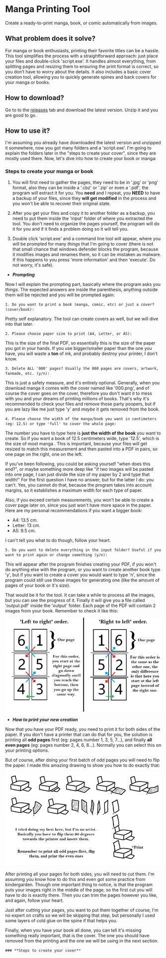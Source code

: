 # Manga Printing Tool

Create a ready-to-print manga, book, or comic automatically from images.
## What problem does it solve?


For manga or book enthusiasts, printing their favorite titles can be a hassle. This tool simplifies the process with a straightforward approach: just place your files and double-click 'script.exe'. It handles almost everything, from splitting pages and resizing them to ensuring the print format is correct, so you don’t have to worry about the details. It also includes a basic cover creation tool, allowing you to quickly generate spines and back covers for your manga or books.


## How to download?

Go to to the [releases](https://github.com/Malagel/MangaPrintingTool/releases) tab and download the latest version. Unzip it and you are good to go.


## How to use it?

I'm assuming you already have downloaded the latest version and unzipped it somewhere, now you got many folders and a 'script.exe'. I'm going to explain the folders later in the "steps to create your cover", since they are mostly used there. Now, let's dive into how to create your book or manga:

### **Steps to create your manga or book**

1. You will first need to gather the pages, they need to be in '.jpg' or 'png' format, also they can be inside a '.cbz' or '.zip' or even a '.pdf', the program will extract it for you. You **need** and I repeat, you **NEED** to have a backup of your files, since they **will get modified** in the process and you won't be able to recover their original state.

2. After you get your files and copy it to another folder as a backup, you need to put them inside the 'input' folder of where you extracted the tool. You don't need to organize the pages yourself, the program will do it for you and if it finds a problem doing so it will tell you.

3. Double click 'script.exe' and a command line tool will appear, where you will be prompted for many *things* that I'm going to cover (there is not that small chance that windows defender blocks the program, because it modifies images and renames them, so it can be mistaken as malware. If this happens to you press 'more information' and then 'execute'. Do not worry, it's safe).

-  ***Prompting***

Now I will explain the prompting part, basically where the program asks you *things*. The expected answers are inside the parenthesis, anything outside them will be rejected and you will be prompted again:

    1. Do you want to print a book (manga, comic, etc) or just a cover? (cover/book):

Pretty self explanatory. The tool can create covers as well, but we will dive into that later.

    2. Please choose paper size to print (A4, Letter, or A5):

This is the size of the final PDF, so essentially this is the size of the paper you got in your hands. If you use bigger/smaller paper than the one you have, you will waste a **ton** of ink, and probably destroy your printer, I don't know.

    3. Delete ALL '000' pages? Usually the 000 pages are covers, artwork, fanmade, etc. (y/n):

This is just a safety measure, and it's entirely optional. Generally, when you download manga it comes with the cover named like '000.png', and of course the cover goes on the cover, therefore you don't want it to mess with you and your dreams of printing millions of books. That's why it's recommended to check your files and remove those party poopers, but if you are lazy like me just type 'y' and *maybe* it gets removed from the book.

 
    4. Please choose the width of the manga/book you want in centimeters (eg: 12.5) or type 'full' to cover the whole page:

The number you have to type here is **just the width of the book** you want to create. So if you want a book of 12.5 centimeters wide, type '12.5', which is the size of most manga . This is important, because your files will get resized to match this measurement and then pasted into a PDF in pairs, so one page on the right, one on the left.

If you've been following, you could be asking yourself "when does this end?", or maybe something more deep like "if two images will be pasted into one page, I can just divide the size of my paper by 2 and type that width!" For the first question I have no answer, but for the latter I do: you can't. Yes, you cannot do that, because the program takes into account margins, so it establishes a maximum width for each type of paper.

Also, if you exceed certain measurements, you won't be able to create a cover page later on, since you just won't have more space in the paper. Here are my personal recommendations if you want a bigger book:

  

- A4: 13.5 cm.
- Letter: 13 cm.
- A5: 9.5 cm.

  

I can't tell you what to do though, follow your heart.

    5. Do you want to delete everything in the input folder? Useful if you want to print again or change something (y/n):

This will appear after the program finishes creating your PDF, if you won't do anything else with the program, or you want to create another book type 'y', but if you want to create a cover you would want to type 'n', since the program could still use those images for generating one (like the amount of pages of your book or it's size).

That would be it for the tool. It can take a while to process all the images, but you can see the progress of it. Finally it will give you a file called 'output.pdf' inside the 'output' folder. Each page of the PDF will contain 2 images from your book. Remember to check it like this:

![pages_order](images/pages_order.png  "How to check the order of your pages")

  

-  ***How to print your new creation***

Now that you have your PDF ready, you need to print it for both sides of the paper. If you don't have a printer that can do that for you, the solution is printing all **odd pages** first (eg: pages number 1, 3, 5, 7...), and finally **all even pages** (eg: pages number 2, 4, 6, 8...). Normally you can select this on your printing options.

But of course, after doing your first batch of odd pages you will need to flip the paper. I made this amazing drawing to show you how to do exactly that:

![how_to_flip_pages](images/how_to_flip_pages.png "How to flip your pages")
  
 After printing all your pages for both sides, you will need to cut them. I'm assuming you know how to do this and even got some practice from kindergarden. Though one important thing to notice, is that the program puts your images right in the middle of the page, so the first cut you will have to do is exactly there. Then you can trim the pages however you like, and again, follow your heart.

Just after cutting your pages, you want to put them together of course, I'm no expert on crafts so we will be skipping that step, but personally I used some layers of cold glue on the spine if that helps you.

Finally, when you have your book all done, you can tell it's missing something really important, that is the cover. The one you should have removed from the printing and the one we will be using in the next section.

    ### **Steps to create your cover**
